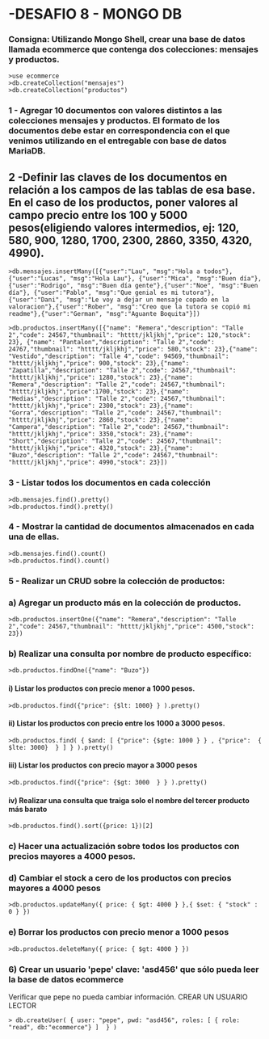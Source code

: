 #  -DESAFIO 8 - MONGO DB 

### Consigna: Utilizando Mongo Shell, crear una base de datos llamada ecommerce que contenga dos colecciones: mensajes y productos.

```
>use ecommerce
>db.createCollection("mensajes")
>db.createCollection("productos")
```

### 1 - Agregar 10 documentos con valores distintos a las colecciones mensajes y productos. El formato de los documentos debe estar en correspondencia con el que venimos utilizando en el entregable con base de datos MariaDB.
## 2 -Definir las claves de los documentos en relación a los campos de las tablas de esa base. En el caso de los productos, poner valores al campo precio entre los 100 y 5000 pesos(eligiendo valores intermedios, ej: 120, 580, 900, 1280, 1700, 2300, 2860, 3350, 4320, 4990). 
```
>db.mensajes.insertMany([{"user":"Lau", "msg":"Hola a todos"}, {"user":"Lucas", "msg":"Hola Lau"}, {"user":"Mica", "msg":"Buen día"},{"user":"Rodrigo", "msg":"Buen día gente"},{"user":"Noe", "msg":"Buen día"}, {"user":"Pablo", "msg":"Que genial es mi tutora"}, {"user":"Dani", "msg":"Le voy a dejar un mensaje copado en la valoracion"},{"user":"Rober", "msg":"Creo que la tutora se copió mi readme"},{"user":"German", "msg":"Aguante Boquita"}])

>db.productos.insertMany([{"name": "Remera","description": "Talle 2","code": 24567,"thumbnail": "htttt/jkljkhj","price": 120,"stock": 23}, {"name": "Pantalon","description": "Talle 2","code": 24767,"thumbnail": "htttt/jkljkhj","price": 580,"stock": 23},{"name": "Vestido","description": "Talle 4","code": 94569,"thumbnail": "htttt/jkljkhj","price": 900,"stock": 23},{"name": "Zapatilla","description": "Talle 2","code": 24567,"thumbnail": "htttt/jkljkhj","price": 1280,"stock": 23},{"name": "Remera","description": "Talle 2","code": 24567,"thumbnail": "htttt/jkljkhj","price":1700,"stock": 23},{"name": "Medias","description": "Talle 2","code": 24567,"thumbnail": "htttt/jkljkhj","price": 2300,"stock": 23},{"name": "Gorra","description": "Talle 2","code": 24567,"thumbnail": "htttt/jkljkhj","price": 2860,"stock": 23},{"name": "Campera","description": "Talle 2","code": 24567,"thumbnail": "htttt/jkljkhj","price": 3350,"stock": 23},{"name": "Short","description": "Talle 2","code": 24567,"thumbnail": "htttt/jkljkhj","price": 4320,"stock": 23},{"name": "Buzo","description": "Talle 2","code": 24567,"thumbnail": "htttt/jkljkhj","price": 4990,"stock": 23}])

```

### 3 - Listar todos los documentos en cada colección
```
>db.mensajes.find().pretty()
>db.productos.find().pretty()
```
### 4 - Mostrar la cantidad de documentos almacenados en cada una de ellas.
```
>db.mensajes.find().count()
>db.productos.find().count()
```
### 5 - Realizar un CRUD sobre la colección de productos:
### a) Agregar un producto más en la colección de productos.
```
>db.productos.insertOne({"name": "Remera","description": "Talle 2","code": 24567,"thumbnail": "htttt/jkljkhj","price": 4500,"stock": 23})
```

### b) Realizar una consulta por nombre de producto específico:
```
>db.productos.findOne({"name": "Buzo"})
``` 
####   i) Listar los productos con precio menor a 1000 pesos.
```     
>db.productos.find({"price": {$lt: 1000} } ).pretty()
``` 
####   ii) Listar los productos con precio entre los 1000 a 3000 pesos.
```
>db.productos.find( { $and: [ {"price": {$gte: 1000 } } , {"price":  { $lte: 3000}  } ] } ).pretty()
```
####  iii) Listar los productos con precio mayor a 3000 pesos
```
>db.productos.find({"price": {$gt: 3000  } } ).pretty()
```
####  iv) Realizar una consulta que traiga solo el nombre del tercer producto más barato
```	
>db.productos.find().sort({price: 1})[2]
```
### c) Hacer una actualización sobre todos los productos con precios  mayores a 4000 pesos.
### d) Cambiar el stock a cero de los productos con precios mayores a 4000 pesos
```
>db.productos.updateMany({ price: { $gt: 4000 } },{ $set: { "stock" : 0 } })
```	
### e) Borrar los productos con precio menor a 1000 pesos
```	
>db.productos.deleteMany({ price: { $gt: 4000 } })
```
### 6) Crear un usuario 'pepe' clave: 'asd456' que sólo pueda leer la base de datos ecommerce

Verificar que pepe no pueda cambiar información. CREAR UN  USUARIO LECTOR
```
> db.createUser( { user: "pepe", pwd: "asd456", roles: [ { role: "read", db:"ecommerce"} ]  } )
```
